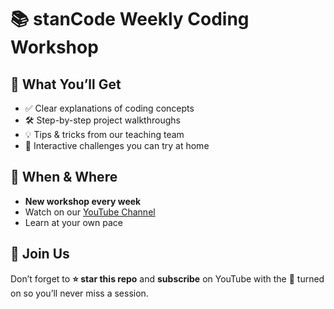 # 📚 stanCode Weekly Coding Workshop  

## 🔑 What You’ll Get
- ✅ Clear explanations of coding concepts  
- 🛠️ Step-by-step project walkthroughs  
- 💡 Tips & tricks from our teaching team  
- 🎯 Interactive challenges you can try at home  

## 📅 When & Where
- **New workshop every week**  
- Watch on our [YouTube Channel](https://www.youtube.com/)  
- Learn at your own pace  

## 🙌 Join Us
Don’t forget to **⭐ star this repo** and **subscribe** on YouTube with the 🔔 turned on so you’ll never miss a session.

